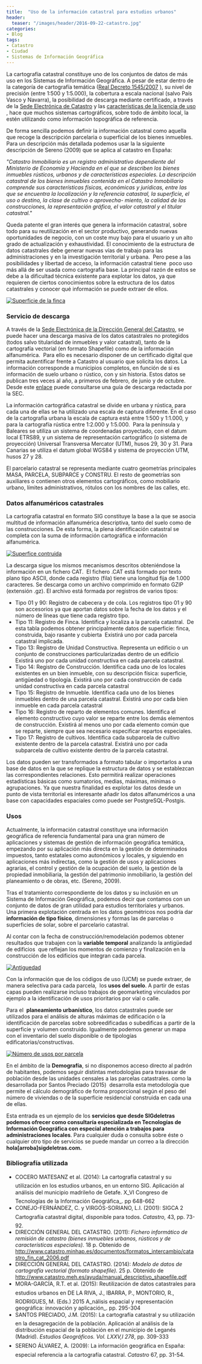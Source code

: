 ```yaml
---
title:  "Uso de la información catastral para estudios urbanos"
header:
  teaser: "/images/header/2016-09-22-catastro.jpg"
categories: 
- Blog
tags:
- Catastro
- Ciudad
- Sistemas de Información Geográfica
---
```


La cartografía catastral constituye uno de los conjuntos de datos de más uso en los Sistemas de Información Geográfica. A pesar de estar dentro de la categoría de cartografía temática ([Real Decreto 1545/2007](%20https:/www.boe.es/diario_boe/txt.php?id=BOE-A-2007-20556) ), su nivel de precisión (entre 1:500 y 1:5.000), la cobertura a escala nacional (salvo País Vasco y Navarra), la posibilidad de descarga mediante certificado, a través de la [Sede Electrónica de Catastro](http://www.sedecatastro.gob.es/) y las [características de la licencia de uso](http://www.catastro.meh.es/documentos/resoluciondgc20110323_tfs.pdf) , hace que muchos sistemas cartográficos, sobre todo de ámbito local, la estén utilizando como información topográfica de referencia.

De forma sencilla podemos definir la información catastral como aquella que recoge la descripción parcelaria o superficial de los bienes inmuebles. Para un descripción más detallada podemos usar la la siguiente  descripción de Sereno (2009) que se aplica al catastro en España:

_"Catastro Inmobiliario es un registro administrativo dependiente del Ministerio de Economía y Hacienda en el que se describen los bienes inmuebles rústicos, urbanos y de características especiales. La descripción catastral de los bienes inmuebles contenida en el Catastro Inmobiliario comprende sus características físicas, económicas y jurídicas, entre las que se encuentra la localización y la referencia catastral, la superficie, el uso o destino, la clase de cultivo o aprovecha- miento, la calidad de las construcciones, la representación gráfica, el valor catastral y el titular catastral."_  

Queda patente el gran interés que genera la información catastral, sobre todo para su reutilización en el sector productivo, generando nuevas oportunidades de negocio, con un coste muy bajo para el usuario y un alto grado de actualización y exhaustividad. El conocimiento de la estructura de datos catastrales debe generar nuevas vías de trabajo para las administraciones y en la investigación territorial y urbana.  Pero pese a las posibilidades y libertad de acceso, la información catastral tiene  poco uso más allá de ser usada como cartografía base. La principal razón de estos se debe a la dificultad técnica existente para explotar los datos, ya que requieren de ciertos conocimientos sobre la estructura de los datos catastrales y conocer qué información se puede extraer de ellos.

[![Superficie de la finca](https://c3.staticflickr.com/6/5284/29558797250_a061c8db66.jpg)](https://www.flickr.com/photos/115384326@N07/29558797250/in/dateposted-public/)

### Servicio de descarga

A través de la [Sede Electrónica de la Dirección General del Catastro](https://www.sedecatastro.gob.es/OVCFrames.aspx?TIPO=TIT), se puede hacer una descarga masiva de los datos catastrales no protegidos (todos salvo titularidad de inmuebles y valor catastral), tanto de la cartografía vectorial (en formato Shapefile) como de la información alfanumérica.  Para ello es necesario disponer de un certificado digital que permita autentificar frente a Catastro al usuario que solicita los datos. La información corresponde a municipios completos, en función de si es información de suelo urbano o rústico, con y sin historia. Estos datos se publican tres veces al año, a primeros de febrero, de junio y de octubre. Desde este [enlace](http://www.catastro.meh.es/ayuda/manual_descargas_shapefile.pdf) puede consultarse una guía de descarga redactada por la SEC.

La información cartográfica catastral se divide en urbana y rústica, para cada una de ellas se ha utilizado una escala de captura diferente. En el caso de la cartografía urbana la escala de captura está entre 1:500 y 1:1.000, y para la cartografía rústica entre 1:2.000 y 1:5.000.  Para la península y Baleares se utiliza un sistema de coordenadas proyectado, con el datum local ETRS89, y un sistema de representación cartográfico (o sistema de proyección) Universal Transversa Mercator (UTM), husos 29, 30 y 31\. Para Canarias se utiliza el datum global WGS84 y sistema de proyección UTM, husos 27 y 28.

El parcelario catastral se representa mediante cuatro geometrías principales MASA, PARCELA, SUBPARCE y CONSTRU. El resto de geometrías son auxiliares o contienen otros elementos cartográficos, como mobiliario urbano, límites administrativos, rótulos con los nombres de las calles, etc.

### Datos alfanuméricos catastrales

La cartografía catastral en formato SIG constituye la base a la que se asocia multitud de información alfanumérica descriptiva, tanto del suelo como de las construcciones. De esta forma, la plena identificación catastral se completa con la suma de información cartográfica e información alfanumérica.

[![Superfice contruida](https://c7.staticflickr.com/9/8324/29738357462_b5a5d141f2.jpg)](https://www.flickr.com/photos/115384326@N07/29738357462/in/dateposted-public/)

La descarga sigue los mismos mecanismos descritos obteniéndose la información en un fichero CAT.  El fichero .CAT está formado por texto plano tipo ASCII, donde cada registro (fila) tiene una longitud fija de 1.000 caracteres. Se descarga como un archivo comprimido en formato GZIP (extensión .gz). El archivo está formada por registros de varios tipos:

*   Tipo 01 y 90: Registro de cabecera y de cola. Los registros tipo 01 y 90 son accesorios ya que aportan datos sobre la fecha de los datos y el número de líneas que tiene cada registro tipo.
*   Tipo 11: Registro de Finca. Identifica y localiza a la parcela catastral.  De esta tabla podemos obtener principalmente datos de superficie: finca, construida, bajo rasante y cubierta  Existirá uno por cada parcela catastral implicada.
*   Tipo 13: Registro de Unidad Constructiva. Representa un edificio o un conjunto de construcciones particularizadas dentro de un edificio  Existirá uno por cada unidad constructiva en cada parcela catastral.
*   Tipo 14: Registro de Construcción. Identifica cada uno de los locales existentes en un bien inmueble, con su descripción física: superficie, antigüedad o tipología. Existirá uno por cada construcción de cada unidad constructiva en cada parcela catastral
*   Tipo 15: Registro de Inmueble. Identifica cada uno de los bienes inmuebles dentro de una parcela catastral. Existirá uno por cada bien inmueble en cada parcela catastral
*   Tipo 16: Registro de reparto de elementos comunes. Identifica el elemento constructivo cuyo valor se reparte entre los demás elementos de construcción. Existirá al menos uno por cada elemento común que se reparte, siempre que sea necesario especificar repartos especiales.
*   Tipo 17: Registro de cultivos. Identifica cada subparcela de cultivo existente dentro de la parcela catastral. Existirá uno por cada subparcela de cultivo existente dentro de la parcela catastral.

Los datos pueden ser transformados a formato tabular o importarlos a una base de datos en la que se replique la estructura de datos y se establezcan las correspondientes relaciones. Esto permitirá realizar operaciones estadísticas básicas como sumatorios, medias, máximas, mínimas o agrupaciones. Ya que nuestra finalidad es explotar los datos desde un punto de vista territorial es interesante añadir los datos alfanuméricos a una base con capacidades espaciales como puede ser PostgreSQL-Postgis.

### Usos

Actualmente, la información catastral constituye una información geográfica de referencia fundamental para una gran número de aplicaciones y sistemas de gestión de información geográfica temática, empezando por su aplicación más directa en la gestión de determinados impuestos, tanto estatales como autonómicos y locales, y siguiendo en aplicaciones más indirectas, como la gestión de usos y aplicaciones agrarias, el control y gestión de la ocupación del suelo, la gestión de la propiedad inmobiliaria, la gestión del patrimonio inmobiliario, la gestión del planeamiento o de obras, etc. (Sereno, 2009).

Tras el tratamiento correspondiente de los datos y su inclusión en un Sistema de Información Geográfica, podemos decir que contamos con un conjunto de datos de gran utilidad para estudios territoriales y urbanos.  Una primera explotación centrada en los datos geométricos nos podría dar **información de tipo físico**, dimensiones y formas las de parcelas o superficies de solar, sobre el parcelario catastral.

Al contar con la fecha de construcción/remodelación podemos obtener resultados que trabajen con la **variable temporal** analizando la antigüedad de edificios  que reflejan los momentos de comienzo y finalización en la construcción de los edificios que integran cada parcela.

[![Antiguedad](https://c3.staticflickr.com/6/5208/29558795610_fc2de0c68f.jpg)](https://www.flickr.com/photos/115384326@N07/29558795610/in/dateposted-public/)

Con la información que de los códigos de uso (UCM) se puede extraer, de manera selectiva para cada parcela,  los **usos del suelo**. A partir de estas capas pueden realizarse incluso trabajos de geomarketing vinculados por ejemplo a la identificación de usos prioritarios por vial o calle.

Para el  **planeamiento urbanístico**, los datos catastrales puede ser utilizados para el análisis de alturas máximas de edificación o la identificación de parcelas sobre sobreedificadas o subedificas a partir de la superficie y volumen construido. Igualmente podemos generar un mapa con el inventario del suelo disponible o de tipologías edificatorias/constructivas.

[![Número de usos por parcela](https://c1.staticflickr.com/9/8316/29738356552_18183fcfb7.jpg)](https://www.flickr.com/photos/115384326@N07/29738356552/in/dateposted-public/)

En el ámbito de la **Demografía**, si no disponemos acceso directo al padrón de habitantes, podemos seguir distintas metodologías para trasvasar de población desde las unidades censales a las parcelas catastrales. como la desarrollada por Santos Preciado (2015)  desarrolla esta metodología que permite el cálculo demográfico de forma proporcional según el peso del número de viviendas o de la superficie residencial construida en cada una de ellas.

Esta entrada es un ejemplo de los **servicios que desde SIGdeletras podemos ofrecer como consultaría especializada en Tecnologías de Información Geográfica con especial atención a trabajos para administraciones locales**. Para cualquier duda o consulta sobre éste o cualquier otro tipo de servicios se puede mandar un correo a la dirección **hola[arroba]sigdeletras.com.**

### Bibliografía utilizada

*   COCERO MATESANZ et al. (2014): La cartografía catastral y su utilización en los estudios urbanos, en un entorno SIG. Aplicación al análisis del municipio madrileño de Getafe. X_VI Congreso de Tecnologías de la Información Geográfica_. pp 648-662
*   CONEJO-FERNÁNDEZ, C. y VIRGÓS-SORIANO, L.I. (2001): SIGCA 2 Cartografía catastral digital, disponible para todos. _Catastro,_ 43, pp. 73-92.
*   DIRECCIÓN GENERAL DEL CATASTRO. (2011): _Fichero informático de remisión de catastro (bienes inmuebles urbanos, rústicos y de características especiales)._ 18 p. Obtenido de http://www.catastro.minhap.es/documentos/formatos_intercambio/catastro_fin_cat_2006.pdf
*   DIRECCIÓN GENERAL DEL CATASTRO. (2014): _Modelo de datos de cartografía vectorial (formato shapefile)._ 25 p. Obtenido de http://www.catastro.meh.es/ayuda/manual_descriptivo_shapefile.pdf
*   MORA-GARCÍA, R.T. et al. (2015): Reutilización de datos catastrales para estudios urbanos en DE LA RIVA, J., IBARRA, P., MONTORIO, R., RODRIGUES, M. (Eds.) 2015 A_nálisis espacial y representación geográfica: innovación y aplicación_. pp. 295-304
*   SANTOS PRECIADO, J.M. (2015): La cartografía catastral y su utilización en la desagregación de la población. Aplicación al análisis de la distribución espacial de la población en el municipio de Leganés (Madrid). _Estudios Geográficos. Vol. LXXV,I 278_, pp. 309-333
*   <span style="font-weight: normal;">SERENO ÁLVAREZ, A. (2009):</span> La información geográfica en España: especial referencia a la cartografía catastral. _Catastro_ 67, pp. 31-54.
